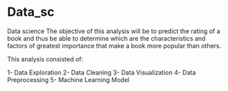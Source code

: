 # Data_sc
Data science 
The objective of this analysis will be to predict the rating of a book and thus be able 
to determine which are the characteristics and factors of greatest importance that make 
a book more popular than others.

This analysis consisted of:

1- Data Exploration
2- Data Cleaning
3- Data Visualization
4- Data Preprocessing
5- Machine Learning Model
